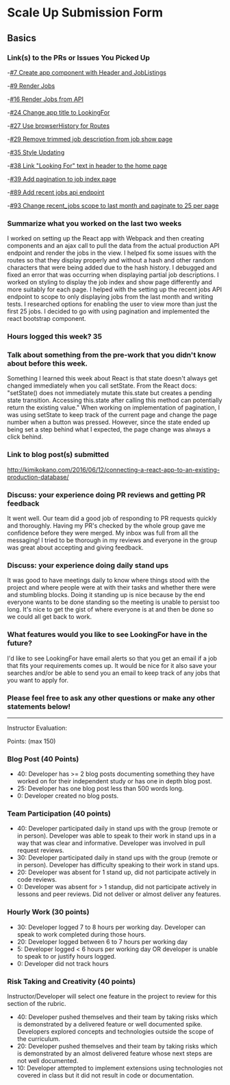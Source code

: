 # Scale Up Submission Form

## Basics

### Link(s) to the PRs or Issues You Picked Up
-[#7 Create app component with Header and JobListings](https://github.com/LookingForMe/lookingForFrontEnd/pull/7)

-[#9 Render Jobs](https://github.com/LookingForMe/lookingForFrontEnd/pull/9)

-[#16 Render Jobs from API](https://github.com/LookingForMe/lookingForFrontEnd/pull/16)

-[#24 Change app title to LookingFor](https://github.com/LookingForMe/lookingForFrontEnd/pull/24)

-[#27 Use browserHistory for Routes](https://github.com/LookingForMe/lookingForFrontEnd/pull/27)

-[#29 Remove trimmed job description from job show page](https://github.com/LookingForMe/lookingForFrontEnd/pull/29)

-[#35 Style Updating](https://github.com/LookingForMe/lookingForFrontEnd/pull/35)

-[#38 Link "Looking For" text in header to the home page](https://github.com/LookingForMe/lookingForFrontEnd/pull/38)

-[#39 Add pagination to job index page](https://github.com/LookingForMe/lookingForFrontEnd/pull/39)

-[#89 Add recent jobs api endpoint](https://github.com/LookingForMe/lookingfor/pull/89)

-[#93 Change recent_jobs scope to last month and paginate to 25 per page](https://github.com/LookingForMe/lookingfor/pull/93)

### Summarize what you worked on the last two weeks

I worked on setting up the React app with Webpack and then creating components and an ajax call to pull the data from the actual production API endpoint and render the jobs in the view. I helped fix some issues with the routes so that they display properly and without a hash and other random characters that were being added due to the hash history. I debugged and fixed an error that was occurring when displaying partial job descriptions. I worked on styling to display the job index and show page differently and more suitably for each page. I helped with the setting up the recent jobs API endpoint to scope to only displaying jobs from the last month and writing tests. I researched options for enabling the user to view more than just the first 25 jobs. I decided to go with using pagination and implemented the react bootstrap component.

### Hours logged this week? 35

### Talk about something from the pre-work that you didn't know about before this week.

Something I learned this week about React is that state doesn't always get changed immediately when you call setState. From the React docs: "setState() does not immediately mutate this.state but creates a pending state transition. Accessing this.state after calling this method can potentially return the existing value." When working on implementation of pagination, I was using setState to keep track of the current page and change the page number when a button was pressed. However, since the state ended up being set a step behind what I expected, the page change was always a click behind.

### Link to blog post(s) submitted

http://kimikokano.com/2016/06/12/connecting-a-react-app-to-an-existing-production-database/

### Discuss: your experience doing PR reviews and getting PR feedback

It went well. Our team did a good job of responding to PR requests quickly and thoroughly. Having my PR's checked by the whole group gave me confidence before they were merged. My inbox was full from all the messaging! I tried to be thorough in my reviews and everyone in the group was great about accepting and giving feedback.

### Discuss: your experience doing daily stand ups

It was good to have meetings daily to know where things stood with the project and where people were at with their tasks and whether there were and stumbling blocks. Doing it standing up is nice because by the end everyone wants to be done standing so the meeting is unable to persist too long. It's nice to get the gist of where everyone is at and then be done so we could all get back to work.

### What features would you like to see LookingFor have in the future?

I'd like to see LookingFor have email alerts so that you get an email if a job that fits your requirements comes up. It would be nice for it also save your searches and/or be able to send you an email to keep track of any jobs that you want to apply for.

### Please feel free to ask any other questions or make any other statements below!

-----

Instructor Evaluation:

Points: (max 150)

### Blog Post (40 Points)  
  * 40: Developer has >= 2 blog posts documenting something they have worked on for their independent study or has one in depth blog post.
  * 25: Developer has one blog post less than 500 words long.
  * 0: Developer created no blog posts.

### Team Participation (40 points)

  * 40: Developer participated daily in stand ups with the group (remote or in person). Developer was able to speak to their work in stand ups in a way that was clear and informative. Developer was involved in pull request reviews.
  * 30: Developer participated daily in stand ups with the group (remote or in person). Developer has difficulty speaking to their work in stand ups.
  * 20: Developer was absent for 1 stand up, did not participate actively in code reviews.
  * 0: Developer was absent for > 1 standup, did not participate actively in lessons and peer reviews. Did not deliver or almost deliver any features.

### Hourly Work (30 points)

  * 30: Developer logged 7 to 8 hours per working day. Developer can speak to work completed during those hours.
  * 20: Developer logged between 6 to 7 hours per working day
  * 5: Developer logged < 6 hours per working day OR developer is unable to speak to or justify hours logged.
  * 0: Developer did not track hours

### Risk Taking and Creativity (40 points)

  Instructor/Developer will select one feature in the project to review for this section of the rubric.

  * 40: Developer pushed themselves and their team by taking risks which is demonstrated by a delivered feature or well documented spike. Developers explored concepts and technologies outside the scope of the curriculum.
  * 20: Developer pushed themselves and their team by taking risks which is demonstrated by an almost delivered feature whose next steps are not well documented.
  * 10: Developer attempted to implement extensions using technologies not covered in class but it did not result in code or documentation.

